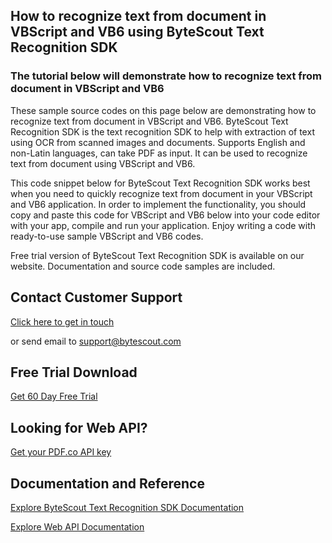 ## How to recognize text from document in VBScript and VB6 using ByteScout Text Recognition SDK

### The tutorial below will demonstrate how to recognize text from document in VBScript and VB6

These sample source codes on this page below are demonstrating how to recognize text from document in VBScript and VB6. ByteScout Text Recognition SDK is the text recognition SDK to help with extraction of text using OCR from scanned images and documents. Supports English and non-Latin languages, can take PDF as input. It can be used to recognize text from document using VBScript and VB6.

This code snippet below for ByteScout Text Recognition SDK works best when you need to quickly recognize text from document in your VBScript and VB6 application. In order to implement the functionality, you should copy and paste this code for VBScript and VB6 below into your code editor with your app, compile and run your application. Enjoy writing a code with ready-to-use sample VBScript and VB6 codes.

Free trial version of ByteScout Text Recognition SDK is available on our website. Documentation and source code samples are included.

## Contact Customer Support

[Click here to get in touch](https://bytescout.zendesk.com/hc/en-us/requests/new?subject=ByteScout%20Text%20Recognition%20SDK%20Question)

or send email to [support@bytescout.com](mailto:support@bytescout.com?subject=ByteScout%20Text%20Recognition%20SDK%20Question) 

## Free Trial Download

[Get 60 Day Free Trial](https://bytescout.com/download/web-installer?utm_source=github-readme)

## Looking for Web API? 

[Get your PDF.co API key](https://pdf.co/documentation/api?utm_source=github-readme)

## Documentation and Reference

[Explore ByteScout Text Recognition SDK Documentation](https://bytescout.com/documentation/index.html?utm_source=github-readme)

[Explore Web API Documentation](https://pdf.co/documentation/api?utm_source=github-readme)